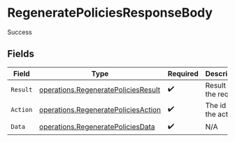 # RegeneratePoliciesResponseBody

Success


## Fields

| Field                                                                                      | Type                                                                                       | Required                                                                                   | Description                                                                                |
| ------------------------------------------------------------------------------------------ | ------------------------------------------------------------------------------------------ | ------------------------------------------------------------------------------------------ | ------------------------------------------------------------------------------------------ |
| `Result`                                                                                   | [operations.RegeneratePoliciesResult](../../models/operations/regeneratepoliciesresult.md) | :heavy_check_mark:                                                                         | Result of the request                                                                      |
| `Action`                                                                                   | [operations.RegeneratePoliciesAction](../../models/operations/regeneratepoliciesaction.md) | :heavy_check_mark:                                                                         | The id of the action                                                                       |
| `Data`                                                                                     | [operations.RegeneratePoliciesData](../../models/operations/regeneratepoliciesdata.md)     | :heavy_check_mark:                                                                         | N/A                                                                                        |